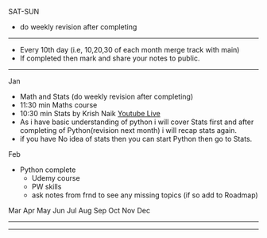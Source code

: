 
SAT-SUN 
- do weekly revision after completing
------------------------
- Every 10th day (i.e, 10,20,30 of each month merge track with main)
- If completed then mark and share your notes to public.

-----------

Jan
- Math and Stats (do weekly revision after completing)
- 11:30 min Maths course
- 10:30 min Stats by Krish Naik [Youtube Live](https://www.youtube.com/playlist?list=PLZoTAELRMXVMgtxAboeAx-D9qbnY94Yay)
- As i have basic understanding of python i will cover Stats first and after completing of Python(revision next month) i will recap stats again.
- if you have No idea of stats then you can start Python then go to Stats. 


Feb
- Python complete
    - Udemy course
    - PW skills
    - ask notes from frnd to see any missing topics (if so add to Roadmap)

    
Mar
Apr
May
Jun
Jul
Aug
Sep
Oct
Nov
Dec

----

----
<!-- 
- ☑️ Math and Stats (do weekly revision after completing)
- ☑️ Python pw
- ☑️
- ☑️
- ☑️
- ☑️
- ☑️
- ☑️
- ☑️
- ☑️
- ☑️
- ☑️
- ☑️
- ☑️
- ☑️
- ☑️
- ☑️
- ☑️
- ☑️
- ☑️
- ☑️
- ☑️
- ☑️
- ☑️
- ☑️
- ☑️
- ☑️
- ☑️
- ☑️
- ☑️
- ☑️
- ☑️ -->